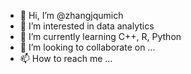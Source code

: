 - 👋 Hi, I’m @zhangjqumich
- 👀 I’m interested in data analytics 
- 🌱 I’m currently learning C++, R, Python 
- 💞️ I’m looking to collaborate on ...
- 📫 How to reach me ...

<!---
zhangjqumich/zhangjqumich is a ✨ special ✨ repository because its `README.md` (this file) appears on your GitHub profile.
You can click the Preview link to take a look at your changes.
--->
